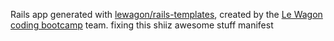Rails app generated with [lewagon/rails-templates](https://github.com/lewagon/rails-templates), created by the [Le Wagon coding bootcamp](https://www.lewagon.com) team.
fixing this shiiz
awesome stuff
manifest
